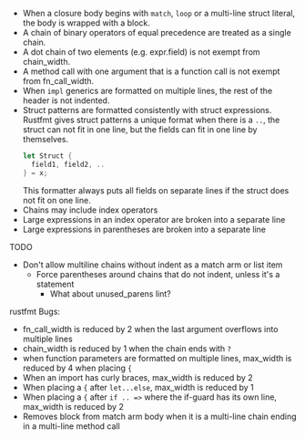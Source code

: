 * When a closure body begins with `match`, `loop` or a multi-line struct literal,
  the body is wrapped with a block.
* A chain of binary operators of equal precedence are treated as a single chain.
* A dot chain of two elements (e.g. expr.field) is not exempt from chain_width.
* A method call with one argument that is a function call is not exempt from fn_call_width.
* When `impl` generics are formatted on multiple lines, the rest of the header is not indented.
* Struct patterns are formatted consistently with struct expressions. Rustfmt gives struct patterns
  a unique format when there is a `..`, the struct can not fit in one line,
  but the fields can fit in one line by themselves.
  ```rust
  let Struct {
    field1, field2, ..
  } = x;
  ```
  This formatter always puts all fields on separate lines if the struct does not fit on one line.
* Chains may include index operators
* Large expressions in an index operator are broken into a separate line
* Large expressions in parentheses are broken into a separate line

TODO
* Don't allow multiline chains without indent as a match arm or list item
  * Force parentheses around chains that do not indent, unless it's a statement
    * What about unused_parens lint?


rustfmt Bugs:
* fn_call_width is reduced by 2 when the last argument overflows into multiple lines
* chain_width is reduced by 1 when the chain ends with `?`
* when function parameters are formatted on multiple lines, max_width is reduced by 4 when placing `{`
* When an import has curly braces, max_width is reduced by 2
* When placing a `{` after `let...else`, max_width is reduced by 1
* When placing a `{` after `if .. =>` where the if-guard has its own line, max_width is reduced by 2
* Removes block from match arm body when it is a multi-line chain ending in a multi-line method call